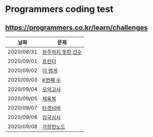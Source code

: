 # Programmers coding test
## https://programmers.co.kr/learn/challenges

| 날짜 | 문제 |
| --- | --- |
| 2020/08/31 | [완주하지 못한 선수](https://programmers.co.kr/learn/courses/30/lessons/42576) |
| 2020/09/01 | [프린터](https://programmers.co.kr/learn/courses/30/lessons/42587) |
| 2020/09/02 | [더 맵게](https://programmers.co.kr/learn/courses/30/lessons/42626) |
| 2020/09/03 | [K번째 수](https://programmers.co.kr/learn/courses/30/lessons/42748) |
| 2020/09/04 | [모의고사](https://programmers.co.kr/learn/courses/30/lessons/42840) |
| 2020/09/05 | [체육복](https://programmers.co.kr/learn/courses/30/lessons/42862) |
| 2020/09/07 | [타겟넘버](https://programmers.co.kr/learn/courses/30/lessons/43165) |
| 2020/09/08 | [입국심사](https://programmers.co.kr/learn/courses/30/lessons/43238) |
| 2020/09/08 | [가장먼노드](https://programmers.co.kr/learn/courses/30/lessons/49189) |
